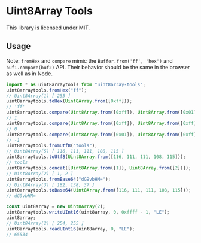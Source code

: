 # Uint8Array Tools

This library is licensed under MIT.

## Usage

Note: `fromHex` and `compare` mimic the `Buffer.from('ff', 'hex')` and
`buf1.compare(buf2)` API. Their behavior should be the same in the browser
as well as in Node.

```js
import * as uint8arraytools from "uint8array-tools";
uint8arraytools.fromHex("ff");
// Uint8Array(1) [ 255 ]
uint8arraytools.toHex(Uint8Array.from([0xff]));
// 'ff'
uint8arraytools.compare(Uint8Array.from([0xff]), Uint8Array.from([0x01]));
// 1
uint8arraytools.compare(Uint8Array.from([0xff]), Uint8Array.from([0xff]));
// 0
uint8arraytools.compare(Uint8Array.from([0x01]), Uint8Array.from([0xff]));
// -1
uint8arraytools.fromUtf8("tools");
// Uint8Array(5) [ 116, 111, 111, 108, 115 ]
uint8arraytools.toUtf8(Uint8Array.from([116, 111, 111, 108, 115]));
// tools
uint8arraytools.concat([Uint8Array.from([1]), Uint8Array.from([2])]);
// Uint8Array(2) [ 1, 2 ]
uint8arraytools.fromBase64("dG9vbHM=");
// Uint8Array(3) [ 182, 138, 37 ]
uint8arraytools.toBase64(Uint8Array.from([116, 111, 111, 108, 115]));
// dG9vbHM=

const uint8array = new Uint8Array(2);
uint8arraytools.writeUInt16(uint8array, 0, 0xffff - 1, "LE");
uint8array;
// Uint8Array(2) [ 254, 255 ]
uint8arraytools.readUInt16(uint8array, 0, "LE");
// 65534
```
